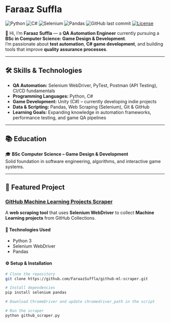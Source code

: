 # Faraaz Suffla

![Python](https://img.shields.io/badge/Python-3.x-blue?logo=python&logoColor=white)
![C#](https://img.shields.io/badge/C%23-Programming-purple?logo=csharp&logoColor=white)
![Selenium](https://img.shields.io/badge/Selenium-WebDriver-brightgreen?logo=selenium&logoColor=white)
![Pandas](https://img.shields.io/badge/Pandas-Data%20Analysis-blueviolet?logo=pandas&logoColor=white)
![GitHub last commit](https://img.shields.io/github/last-commit/FaraazSuffla/github-ml-scraper?color=orange)
[![License](https://img.shields.io/badge/License-MIT-lightgrey)](LICENSE)

👋 Hi, I’m **Faraaz Suffla** — a **QA Automation Engineer** currently pursuing a **BSc in Computer Science: Game Design & Development**.  
I’m passionate about **test automation**, **C# game development**, and building tools that improve **quality assurance processes**.

---

## 🛠️ Skills & Technologies

- **QA Automation:** Selenium WebDriver, PyTest, Postman (API Testing), CI/CD fundamentals  
- **Programming Languages:** Python, C#  
- **Game Development:** Unity (C#) – currently developing indie projects  
- **Data & Scripting:** Pandas, Web Scraping (Selenium), Git & GitHub  
- **Learning Goals:** Expanding knowledge in automation frameworks, performance testing, and game QA pipelines  

---

## 📚 Education

🎓 **BSc Computer Science – Game Design & Development**  
Solid foundation in software engineering, algorithms, and interactive game systems.

---

## 🚀 Featured Project

### [GitHub Machine Learning Projects Scraper](https://github.com/FaraazSuffla/github-ml-scraper)

A **web scraping tool** that uses **Selenium WebDriver** to collect **Machine Learning projects** from GitHub Collections.

#### 🔧 Technologies Used
- Python 3  
- Selenium WebDriver  
- Pandas  

#### ⚙️ Setup & Installation
```bash
# Clone the repository
git clone https://github.com/FaraazSuffla/github-ml-scraper.git

# Install dependencies
pip install selenium pandas

# Download ChromeDriver and update chromedriver_path in the script

# Run the scraper
python github_scraper.py
